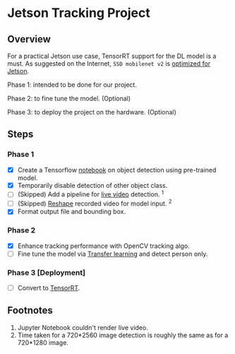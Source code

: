 # Jetson Tracking Project



## Overview

For a practical Jetson use case, TensorRT support for the DL model is a must. As suggested on the Internet, `SSD mobilenet v2`  is [optimized for Jetson](https://github.com/dusty-nv/jetson-inference).

Phase 1: intended to be done for our project. 

Phase 2: to fine tune the model. (Optional)

Phase 3: to deploy the project on the hardware. (Optional)



## Steps

### Phase 1

- [x] Create a Tensorflow [notebook](https://tfhub.dev/tensorflow/ssd_mobilenet_v2/2) on object detection using pre-trained model.
- [x] Temporarily disable detection of other object class.
- [ ] (Skipped) Add a pipeline for [live video](https://github.com/IAmSuyogJadhav/Lightning-Fast-Object-Detector) detection. <sup>1<sup>
- [ ] (Skipped) [Reshape](https://github.com/tensorflow/models/issues/3196) recorded video for model input. <sup>2</sup>
- [x] Format output file and bounding box.

### Phase 2

- [x] Enhance tracking performance with OpenCV tracking algo.
- [ ] Fine tune the model via [Transfer learning](https://stackoverflow.com/a/48584180/10566022) and detect person only.

### Phase 3 [Deployment]

- [ ] Convert to [TensorRT](https://github.com/SteveMacenski/jetson_nano_detection_and_tracking).

## Footnotes
1. Jupyter Notebook couldn't render live video.
2. Time taken for a 720\*2560 image detection is roughly the same as for a 720\*1280 image.
